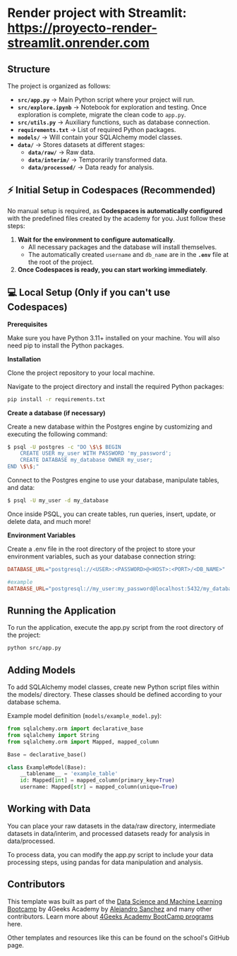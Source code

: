 # Render project with Streamlit: https://proyecto-render-streamlit.onrender.com


## Structure

The project is organized as follows:

- **`src/app.py`** → Main Python script where your project will run.
- **`src/explore.ipynb`** → Notebook for exploration and testing. Once exploration is complete, migrate the clean code to `app.py`.
- **`src/utils.py`** → Auxiliary functions, such as database connection.
- **`requirements.txt`** → List of required Python packages.
- **`models/`** → Will contain your SQLAlchemy model classes.
- **`data/`** → Stores datasets at different stages:
  - **`data/raw/`** → Raw data.
  - **`data/interim/`** → Temporarily transformed data.
  - **`data/processed/`** → Data ready for analysis.


## ⚡ Initial Setup in Codespaces (Recommended)

No manual setup is required, as **Codespaces is automatically configured** with the predefined files created by the academy for you. Just follow these steps:

1. **Wait for the environment to configure automatically**.
   - All necessary packages and the database will install themselves.
   - The automatically created `username` and `db_name` are in the **`.env`** file at the root of the project.
2. **Once Codespaces is ready, you can start working immediately**.


## 💻 Local Setup (Only if you can't use Codespaces)

**Prerequisites**

Make sure you have Python 3.11+ installed on your machine. You will also need pip to install the Python packages.

**Installation**

Clone the project repository to your local machine.

Navigate to the project directory and install the required Python packages:

```bash
pip install -r requirements.txt
```

**Create a database (if necessary)**

Create a new database within the Postgres engine by customizing and executing the following command:

```bash
$ psql -U postgres -c "DO \$\$ BEGIN 
    CREATE USER my_user WITH PASSWORD 'my_password'; 
    CREATE DATABASE my_database OWNER my_user; 
END \$\$;"
```
Connect to the Postgres engine to use your database, manipulate tables, and data:

```bash
$ psql -U my_user -d my_database
```

Once inside PSQL, you can create tables, run queries, insert, update, or delete data, and much more!

**Environment Variables**

Create a .env file in the root directory of the project to store your environment variables, such as your database connection string:

```makefile
DATABASE_URL="postgresql://<USER>:<PASSWORD>@<HOST>:<PORT>/<DB_NAME>"

#example
DATABASE_URL="postgresql://my_user:my_password@localhost:5432/my_database"
```

## Running the Application

To run the application, execute the app.py script from the root directory of the project:

```bash
python src/app.py
```

## Adding Models

To add SQLAlchemy model classes, create new Python script files within the models/ directory. These classes should be defined according to your database schema.

Example model definition (`models/example_model.py`):

```py
from sqlalchemy.orm import declarative_base
from sqlalchemy import String
from sqlalchemy.orm import Mapped, mapped_column

Base = declarative_base()

class ExampleModel(Base):
    __tablename__ = 'example_table'
    id: Mapped[int] = mapped_column(primary_key=True)
    username: Mapped[str] = mapped_column(unique=True)
```

## Working with Data

You can place your raw datasets in the data/raw directory, intermediate datasets in data/interim, and processed datasets ready for analysis in data/processed.

To process data, you can modify the app.py script to include your data processing steps, using pandas for data manipulation and analysis.

## Contributors

This template was built as part of the [Data Science and Machine Learning Bootcamp](https://4geeksacademy.com/us/coding-bootcamps/datascience-machine-learning) by 4Geeks Academy by [Alejandro Sanchez](https://twitter.com/alesanchezr) and many other contributors. Learn more about [4Geeks Academy BootCamp programs](https://4geeksacademy.com/us/programs) here.

Other templates and resources like this can be found on the school's GitHub page.